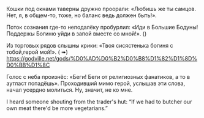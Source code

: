 Кошки под окнами таверны дружно проорали: «Любишь же ты самцов. Нет, я, в общем-то, тоже, но баланс ведь должен быть!».


Поток сознания где-то неподалёку пробурлил: «Иди в Большие Бодуны! Поддержы Богиню уйди в запой вместе со мной!». ()


Из торговых рядов слышны крики: «Твоя сисястенька богиня с тобой,герой мой!». ( ➠)
https://godville.net/gods/%D0%AD%D0%B2%D0%B8%D1%82%D1%8D%D0%BB%D1%8C


Голос с неба произнёс: «Беги! Беги от религиозных фанатиков, а то в аутласт попадёшь». Проходивший мимо герой, услышав эти слова, начал усердно молиться. Ну, значит, не ко мне. 


I heard someone shouting from the trader's hut: “If we had to butcher our own meat there'd be more vegetarians.”


